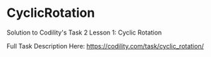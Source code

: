 # CyclicRotation
Solution to Codility's Task 2 Lesson 1: Cyclic Rotation

Full Task Description Here: https://codility.com/task/cyclic_rotation/
